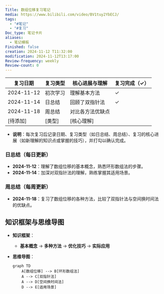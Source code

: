 ```yaml
---
Title: 数组位移复习笔记
media: https://www.bilibili.com/video/BV1tuy2YbECJ/
tags:
  - "#笔记"
  - "#复习"
Doc_type: 笔记卡片
aliases:
  - 笔记模板
Finished: false
creation: 2024-11-12 T11:32:00
modification: 2024-11-12T13:17:00
Review-frequency: weekly
Review-count: 0
---
```

| 复习日期       | 复习类型 | 核心进展与理解 | 复习完成（✓） |
| -------------- | -------- | -------------- | ------------- |
| 2024-11-12     | 初次学习 | 理解基本方法   | ✓             |
| 2024-11-14     | 日总结   | 回顾了双指针法 | ✓             |
| 2024-11-18     | 周总结   | 对比各方法优缺点 |               |
| [待添加]       | [类型]   | [核心理解]    |               |

- **说明**：每次复习后记录日期、复习类型（如日总结、周总结）、复习的核心进展（如新理解的知识点或掌握的技巧），并打勾以确认完成。

### 日总结（每日更新）
- **2024-11-12**：理解了数组位移的基本概念，熟悉环形数组法的步骤。
- **2024-11-14**：加深对双指针法的理解，熟练掌握其适用场景。

### 周总结（每周更新）
- **2024-11-18**：复习了数组位移的各种方法，比较了双指针法与空间换时间法的优缺点。

## 知识框架与思维导图
- **知识框架**：
  - **基本概念** → **多种方法** → **优化技巧** → **实际应用**

- **思维导图**：
    ```mermaid
    graph TD
        A[数组位移] --> B[环形数组法]
        A --> C[双指针法]
        A --> D[空间换时间法]
        D --> E[适用场景]